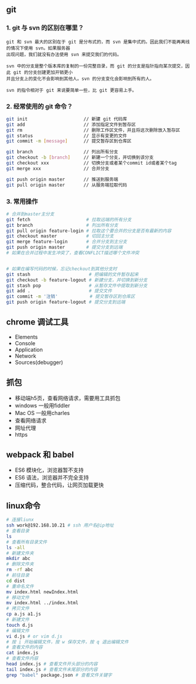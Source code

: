 ## git

### 1. git 与 svn 的区别在哪里？

```
git 和 svn 最大的区别在于 git 是分布式的，而 svn 是集中式的。因此我们不能再离线的情况下使用 svn。如果服务器
出现问题，我们就没有办法使用 svn 来提交我们的代码。

svn 中的分支是整个版本库的复制的一份完整目录，而 git 的分支是指针指向某次提交，因此 git 的分支创建更加开销更小
并且分支上的变化不会影响到其他人。svn 的分支变化会影响到所有的人。

svn 的指令相对于 git 来说要简单一些，比 git 更容易上手。
```

### 2. 经常使用的 git 命令？

```bash
git init                     // 新建 git 代码库
git add                      // 添加指定文件到暂存区
git rm                       // 删除工作区文件，并且将这次删除放入暂存区
git status                   // 显示有变更的文件
git commit -m [message]      // 提交暂存区到仓库区

git branch                   // 列出所有分支
git checkout -b [branch]     // 新建一个分支，并切换到该分支
git checkout xxx			 // 切换分支或者某个commit id或者某个tag
git merge xxx			 	 // 合并分支

git push origin master		 // 推送到服务端
git pull origin master 		 // 从服务端拉取代码
```

### 3. 常用操作

```bash
# 合并到master主分支
git fetch                     # 拉取远端的所有分支
git branch                    # 列出所有分支
git pull origin feature-login # 拉取这个要合并的分支是否有最新的内容
git checkout master           # 切回主分支
git merge feature-login       # 合并分支到主分支
git push origin master        # 提交分支到远端
# 如果在合并过程中发生冲突了，查看CONFLICT描述哪个文件冲突


# 如果在编写代码的时候，忘记checkout到其他分支时
git stash                      # 把编辑的文件暂存起来
git checkout -b feature-logout # 新建分支，并切换到新分支
git stash pop                  # 从暂存文件中提取到新分支
git add .                      # 提交文件
git commit -m '注销'            # 提交暂存区到仓库区
git push origin feature-logout # 提交分支到远端
```

## chrome 调试工具

- Elements
- Console
- Application
- Network
- Sources(debugger)

## 抓包

- 移动端h5页，查看网络请求，需要用工具抓包
- windows 一般用fiddler
- Mac OS 一般用charles
- 查看网络请求
- 网址代理
- https

## webpack 和 babel

- ES6 模块化，浏览器暂不支持
- ES6 语法，浏览器并不完全支持
- 压缩代码，整合代码，让网页加载更快

## linux命令

```bash
# 连接liunx
ssh work@192.168.10.21 # ssh 用户名@ip地址
# 查看目录
ls
# 查看所有目录文件
ls -all
# 新建文件夹
mkdir abc
# 删除文件夹
rm -rf abc
# 前往目录
cd dist
# 重命名文件
mv index.html newIndex.html
# 移动文件
mv index.html ../index.html
# 拷贝文件
cp a.js a1.js
# 新建文件
touch d.js
# 编辑文件
vi d.js # or vim d.js
# 按 i 开始编辑文件，按 w 保存文件，按 q 退出编辑文件
# 查看文件的内容
cat index.js
# 查看文件内容
head index.js # 查看文件开头部分的内容
tail index.js # 查看文件末尾部分的内容
grep "babel" package.json # 查看文件关键字
```

